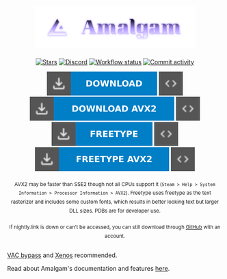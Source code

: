 <div align="center">

  ## <img src=".github/assets/amalgam_combo.png" alt="Amalgam" height="100">

  [![Stars](https://img.shields.io/github/stars/rei-2/Amalgam?style=for-the-badge&color=white&logo=github)](/../../stargazers)
  [![Discord](https://img.shields.io/discord/1227898008373297223?style=for-the-badge&color=blue&labelColor=grey&label=Discord&logo=discord)](https://discord.gg/RbP9DfkUhe)
  [![Workflow status](https://img.shields.io/github/actions/workflow/status/rei-2/Amalgam/msbuild.yml?branch=master&style=for-the-badge)](/../../actions)
  [![Commit activity](https://img.shields.io/github/commit-activity/m/rei-2/Amalgam?style=for-the-badge)](/../../commits/)
  
  [![Download](.github/assets/download.svg)](https://nightly.link/rei-2/Amalgam/workflows/msbuild/master/Amalgamx64Release.zip)
  [![PDB](.github/assets/pdb.svg)](https://nightly.link/rei-2/Amalgam/workflows/msbuild/master/Amalgamx64ReleasePDB.zip)
  [![Download AVX2](.github/assets/download_avx2.svg)](https://nightly.link/rei-2/Amalgam/workflows/msbuild/master/Amalgamx64ReleaseAVX2.zip)
  [![PDB AVX2](.github/assets/pdb.svg)](https://nightly.link/rei-2/Amalgam/workflows/msbuild/master/Amalgamx64ReleaseAVX2PDB.zip)
  <br>
  [![Freetype](.github/assets/freetype.svg)](https://nightly.link/rei-2/Amalgam/workflows/msbuild/master/Amalgamx64ReleaseFreetype.zip)
  [![PDB Freetype](.github/assets/pdb.svg)](https://nightly.link/rei-2/Amalgam/workflows/msbuild/master/Amalgamx64ReleaseFreetypePDB.zip)
  [![Freetype AVX2](.github/assets/freetype_avx2.svg)](https://nightly.link/rei-2/Amalgam/workflows/msbuild/master/Amalgamx64ReleaseFreetypeAVX2.zip)
  [![PDB Freetype AVX2](.github/assets/pdb.svg)](https://nightly.link/rei-2/Amalgam/workflows/msbuild/master/Amalgamx64ReleaseFreetypeAVX2PDB.zip)

  <sub>AVX2 may be faster than SSE2 though not all CPUs support it (`Steam > Help > System Information > Processor Information > AVX2`). Freetype uses freetype as the text rasterizer and includes some custom fonts, which results in better looking text but larger DLL sizes. PDBs are for developer use. </sub>
  <br><br>
  <sub>If nightly.link is down or can't be accessed, you can still download through [GitHub](https://github.com/rei-2/Amalgam/actions) with an account. </sub>

</div>

##

[VAC bypass](https://github.com/danielkrupinski/VAC-Bypass-Loader) and [Xenos](https://github.com/DarthTon/Xenos/releases) recommended. 

Read about Amalgam's documentation and features [here](../../wiki). 